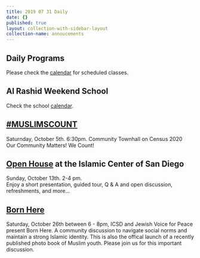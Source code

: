 ```yaml
---
title: 2019 07 31 Daily
date: {}
published: true
layout: collection-with-sidebar-layout
collection-name: annoucements
---
```


## Daily Programs
Please check the [calendar](http://www.icsd.org/calendar) for scheduled classes.

## Al Rashid Weekend School
Check the school [calendar](https://www.icsd.org/events/2019-2020-alrashid-school-calendar).

## [#MUSLIMSCOUNT](https://www.icsd.org/events/muslimscount)
Saturnday, October 5th. 6:30pm. Community Townhall on Census 2020  
Our Community Matters!  We Count!

## [Open House](https://www.icsd.org/events/open-mosque-day) at the Islamic Center of San Diego
Sunday, October 13th. 2-4 pm.  
Enjoy a short presentation, guided tour, Q & A and open discussion, refreshments, and more...

## [Born Here](https://www.icsd.org/events/born-here)
Saturday, October 26th between 6 - 8pm, ICSD and Jewish Voice for Peace present Born Here. A community discussion to navigate social norms and maintain a strong Islamic identity. This is also the offical launch of a recently published photo book of Muslim youth. Please join us for this important discussion.
